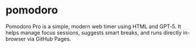 # pomodoro
Pomodoro Pro is a simple, modern web timer using HTML and GPT‑5. It helps manage focus sessions, suggests smart breaks, and runs directly in-browser via GitHub Pages.
